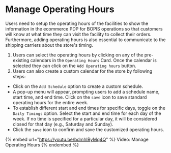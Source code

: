 # Manage Operating Hours

Users need to setup the operating hours of the facilities to show the information in the ecommerce PDP for BOPIS operations so that customers will know at what time they can visit the facility to collect their orders. Furthermore, adding operating hours is also essential to communicate to the shipping carriers about the store's timing.

1. Users can select the operating hours by clicking on any of the pre-existing calendars in the `Operating Hours` Card. Once the calendar is selected they can click on the `Add Operating hours` button.
2. Users can also create a custom calendar for the store by following steps:

* Click on the `Add Schedule` option to create a custom schedule.
* A pop-up menu will appear, prompting users to add a schedule name, start time, and end time. Click on the `save` icon to save standard operating hours for the entire week.
* To establish different start and end times for specific days, toggle on the `Daily Timings` option. Select the start and end time for each day of the week. If no time is specified for a particular day, it will be considered closed for that day (e.g., Saturday and Sunday).
* Click the `save` icon to confirm and save the customized operating hours.

{% embed url="https://youtu.be/bdmhIByMq4Q" %}
Video: Manage Operating Hours
{% endembed %}
